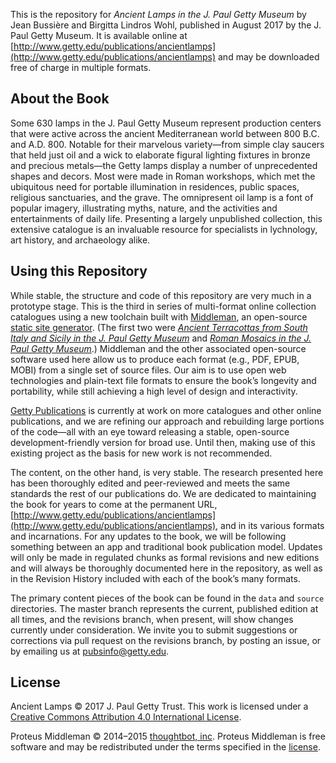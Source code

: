 This is the repository for *Ancient Lamps in the J. Paul Getty Museum* by Jean Bussière and Birgitta Lindros Wohl, published in August 2017 by the J. Paul Getty Museum. It is available online at [http://www.getty.edu/publications/ancientlamps](http://www.getty.edu/publications/ancientlamps) and may be downloaded free of charge in multiple formats.

## About the Book

Some 630 lamps in the J. Paul Getty Museum represent production centers that were active across the ancient Mediterranean world between 800 B.C. and A.D. 800. Notable for their marvelous variety—from simple clay saucers that held just oil and a wick to elaborate figural lighting fixtures in bronze and precious metals—the Getty lamps display a number of unprecedented shapes and decors. Most were made in Roman workshops, which met the ubiquitous need for portable illumination in residences, public spaces, religious sanctuaries, and the grave. The omnipresent oil lamp is a font of popular imagery, illustrating myths, nature, and the activities and entertainments of daily life. Presenting a largely unpublished collection, this extensive catalogue is an invaluable resource for specialists in lychnology, art history, and archaeology alike.

## Using this Repository

While stable, the structure and code of this repository are very much in a prototype stage. This is the third in series of multi-format online collection catalogues using a new toolchain built with [Middleman](https://github.com/middleman/middleman), an open-source [static site generator](https://www.smashingmagazine.com/2015/11/modern-static-website-generators-next-big-thing/). (The first two were [*Ancient Terracottas from South Italy and Sicily in the J. Paul Getty Museum*](http://www.getty.edu/publications/terracottas) and [*Roman Mosaics in the J. Paul Getty Museum*](http://www.getty.edu/publications/romanmosaics).) Middleman and the other associated open-source software used here allow us to produce each format (e.g., PDF, EPUB, MOBI)  from a single set of source files. Our aim is to use open web technologies and plain-text file formats to ensure the book’s longevity and portability, while still achieving a high level of design and interactivity.

[Getty Publications](http://www.getty.edu/publications/) is currently at work on more catalogues and other online publications, and we are refining our approach and rebuilding large portions of the code—all with an eye toward releasing a stable, open-source development-friendly version for broad use. Until then, making use of this existing project as the basis for new work is not recommended.

The content, on the other hand, is very stable. The research presented here has been thoroughly edited and peer-reviewed and meets the same standards the rest of our publications do. We are dedicated to maintaining the book for years to come at the permanent URL, [http://www.getty.edu/publications/ancientlamps](http://www.getty.edu/publications/ancientlamps), and in its various formats and incarnations. For any updates to the book, we will be following something between an app and traditional book publication model. Updates will only be made in regulated chunks as formal revisions and new editions and will always be thoroughly documented here in the repository, as well as in the Revision History included with each of the book’s many formats.

The primary content pieces of the book can be found in the `data` and `source` directories. The master branch represents the current, published edition at all times, and the revisions branch, when present, will show changes currently under consideration. We invite you to submit suggestions or corrections via pull request on the revisions branch, by posting an issue, or by emailing us at [pubsinfo@getty.edu](mailto:pubsinfo@getty.edu).

## License

Ancient Lamps © 2017 J. Paul Getty Trust. This work is licensed under a [Creative Commons Attribution 4.0 International License](http://creativecommons.org/licenses/by/4.0/).

Proteus Middleman © 2014–2015 [thoughtbot, inc](http://thoughtbot.com). Proteus Middleman is free software and may be redistributed under the terms specified in the [license](https://github.com/thoughtbot/bourbon/blob/master/LICENSE.md).
